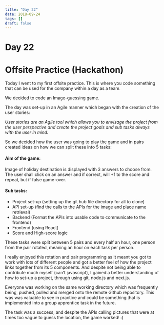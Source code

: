 ```yaml
---
title: "Day 22"
date: 2018-09-24
tags: []
draft: false
---
```


# Day 22

# Offsite Practice (Hackathon)

Today I went to my first offsite practice. This is where you code something that can be used for the company within a day as a team.

We decided to code an Image-guessing game.

The day was set-up in an Agile manner which began with the creation of the user stories:

*User stories are an Agile tool which allows you to envisage the project from the user perspective and create the project goals and sub tasks always with the user in mind.*

So we decided how the user was going to play the game and in pairs created ideas on how we can split these into 5 tasks:

#### **Aim of the game:**

Image of holiday destination is displayed with 3 answers to choose from. The user shall click on an answer and if correct, will +1 to the score and repeat, but if false game-over.

#### **Sub tasks:**

- Project set-up (setting up the git hub file directory for all to clone)
- API set-up (find the calls to the APIs for the image and place name retrieval)
- Backend (Format the APIs into usable code to communicate to the frontend)
- Frontend (using React)
- Score and High-score logic

These tasks were split between 5 pairs and every half an hour, one person from the pair rotated, meaning an hour on each task per person.

I really enjoyed this rotation and pair programming as it meant you got to work with lots of different people and got a better feel of how the project links together from its 5 components. And despite not being able to contribute much myself (can't javascript), I gained a better understanding of how to set-up a project, through using git, node.js and next.js.

Everyone was working on the same working directory which was frequently being, pushed, pulled and merged onto the remote Github repository. This was was valuable to see in practice and could be something that is implemented into a group apprentice task in the future.

The task was a success, and despite the APIs calling pictures that were at times too vague to guess the location, the game worked! :)
